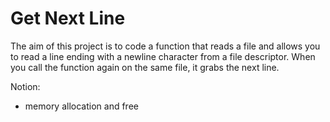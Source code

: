 # Get Next Line

The aim of this project is to code a function that reads a file and allows you to read a line ending with a newline character from a file descriptor. When you call the function again on the same file, it grabs the next line. 

Notion:
- memory allocation and free
